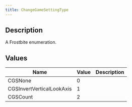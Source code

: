 ```yaml
---
title: ChangeGameSettingType
---
```

## Description

A Frostbite enumeration.

## Values

| Name                      | Value | Description |
| ------------------------- | ----- | ----------- |
| CGSNone                   | 0     |             |
| CGSInvertVerticalLookAxis | 1     |             |
| CGSCount                  | 2     |             |
